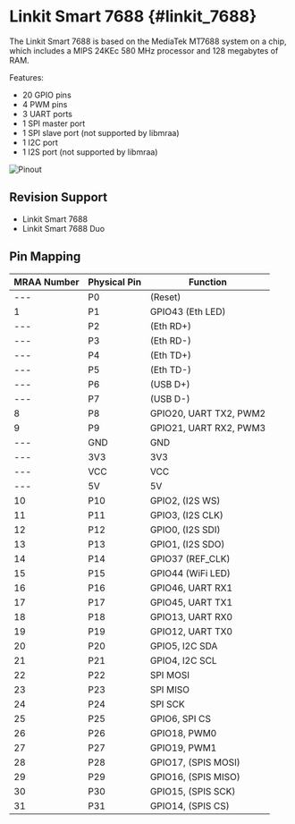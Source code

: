 Linkit Smart 7688    {#linkit_7688}
=================

The Linkit Smart 7688 is based on the MediaTek MT7688 system on a chip, which
includes a MIPS 24KEc 580 MHz processor and 128 megabytes of RAM.

Features:
 * 20 GPIO pins
 * 4 PWM pins
 * 3 UART ports
 * 1 SPI master port
 * 1 SPI slave port (not supported by libmraa)
 * 1 I2C port
 * 1 I2S port (not supported by libmraa)

![Pinout](http://www.cnx-software.com/wp-content/uploads/2015/12/Link_Smart_7688_Pinout.png)


Revision Support
----------------
 * Linkit Smart 7688
 * Linkit Smart 7688 Duo


Pin Mapping
-----------

| MRAA Number | Physical Pin | Function               |
|-------------|--------------|------------------------|
| ---         | P0           | (Reset)                |
| 1           | P1           | GPIO43 (Eth LED)       |
| ---         | P2           | (Eth RD+)              |
| ---         | P3           | (Eth RD-)              |
| ---         | P4           | (Eth TD+)              |
| ---         | P5           | (Eth TD-)              |
| ---         | P6           | (USB D+)               |
| ---         | P7           | (USB D-)               |
| 8           | P8           | GPIO20, UART TX2, PWM2 |
| 9           | P9           | GPIO21, UART RX2, PWM3 |
| ---         | GND          | GND                    |
| ---         | 3V3          | 3V3                    |
| ---         | VCC          | VCC                    |
| ---         | 5V           | 5V                     |
| 10          | P10          | GPIO2, (I2S WS)        |
| 11          | P11          | GPIO3, (I2S CLK)       |
| 12          | P12          | GPIO0, (I2S SDI)       |
| 13          | P13          | GPIO1, (I2S SDO)       |
| 14          | P14          | GPIO37 (REF_CLK)       |
| 15          | P15          | GPIO44 (WiFi LED)      |
| 16          | P16          | GPIO46, UART RX1       |
| 17          | P17          | GPIO45, UART TX1       |
| 18          | P18          | GPIO13, UART RX0       |
| 19          | P19          | GPIO12, UART TX0       |
| 20          | P20          | GPIO5, I2C SDA         |
| 21          | P21          | GPIO4, I2C SCL         |
| 22          | P22          | SPI MOSI               |
| 23          | P23          | SPI MISO               |
| 24          | P24          | SPI SCK                |
| 25          | P25          | GPIO6, SPI CS          |
| 26          | P26          | GPIO18, PWM0           |
| 27          | P27          | GPIO19, PWM1           |
| 28          | P28          | GPIO17, (SPIS MOSI)    |
| 29          | P29          | GPIO16, (SPIS MISO)    |
| 30          | P30          | GPIO15, (SPIS SCK)     |
| 31          | P31          | GPIO14, (SPIS CS)      |
